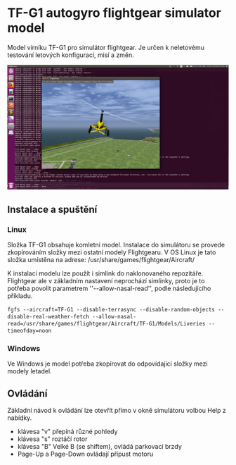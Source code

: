 # TF-G1 autogyro flightgear simulator model

Model vírníku TF-G1 pro simulátor flightgear.  Je určen k neletovému testování letových konfigurací, misí a změn. 

![Flightgear simulator in action](./docs/img/fly2.png "Flightgear simulator in action")

## Instalace a spuštění

### Linux
Složka TF-G1 obsahuje komletní model. Instalace do simulátoru se provede zkopírováním složky mezi ostatní modely Flightgearu. V OS Linux je tato složka umístěna na adrese: /usr/share/games/flightgear/Aircraft/

K instalaci modelu lze použít i simlink do naklonovaného repozitáře.  Flightgear ale v základním nastavení neprochází simlinky, proto je to potřeba povolit parametrem ''--allow-nasal-read'', podle následujícího příkladu.

    fgfs --aircraft=TF-G1 --disable-terrasync --disable-random-objects --disable-real-weather-fetch --allow-nasal-read=/usr/share/games/flightgear/Aircraft/TF-G1/Models/Liveries --timeofday=noon


### Windows

Ve Windows je model potřeba zkopírovat do odpovídající složky mezi modely letadel. 


## Ovládání

Základní návod k ovládání lze otevřít přímo v okně simulátoru volbou Help z nabídky.

  * klávesa "v" přepíná různé pohledy
  * klávesa "s" roztáčí rotor
  * klávesa "B" Velké B (se shiftem), ovládá parkovací brzdy
  * Page-Up a Page-Down ovládají přípust motoru







